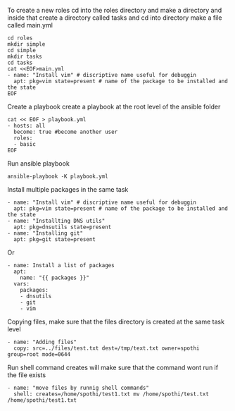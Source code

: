 To create a new roles cd into the roles directory and make a directory and inside that create a directory called tasks
and cd into directory make a file called main.yml
```
cd roles  
mkdir simple
cd simple
mkdir tasks
cd tasks
cat <<EOF>main.yml
- name: "Install vim" # discriptive name useful for debuggin
  apt: pkg=vim state=present # name of the package to be installed and the state
EOF
```

Create a playbook
create a playbook at the root level of the ansible folder
```
cat << EOF > playbook.yml
- hosts: all
  become: true #become another user
  roles: 
  - basic
EOF
```

Run ansible playbook
```
ansible-playbook -K playbook.yml
```

Install multiple packages in the same task
```
- name: "Install vim" # discriptive name useful for debuggin
  apt: pkg=vim state=present # name of the package to be installed and the state
- name: "Installting DNS utils"
  apt: pkg=dnsutils state=present
- name: "Installing git"
  apt: pkg=git state=present
```
Or
```
- name: Install a list of packages
  apt:
    name: "{{ packages }}"
  vars:
    packages:
    - dnsutils
    - git
    - vim
```

Copying files, make sure that the files directory is created at the same task level
```
- name: "Adding files"
  copy: src=../files/test.txt dest=/tmp/text.txt owner=spothi group=root mode=0644
```
Run shell command
creates will make sure that the command wont run if the file exists
```
- name: "move files by runnig shell commands"
  shell: creates=/home/spothi/test1.txt mv /home/spothi/test.txt /home/spothi/test1.txt
```
